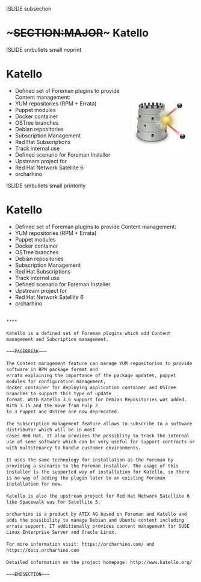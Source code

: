 !SLIDE subsection
# ~~~SECTION:MAJOR~~~ Katello

!SLIDE smbullets small noprint
# Katello

<div style="text-align:right">
<img src="./_images/katello-logo.png" style="float: right; max-width:200px; max-height: 150px; width: auto; height: auto; margin: 20px" alt="Katello Logo"/>
</div>

* Defined set of Foreman plugins to provide Content management:
 * YUM repositories (RPM + Errata)
 * Puppet modules
 * Docker container
 * OSTree branches
 * Debian repositories
* Subscription Management
 * Red Hat Subscriptions
 * Track internal use
* Defined scenario for Foreman Installer
* Upstream project for
 * Red Hat Network Satellite 6
 * orcharhino

!SLIDE smbullets small printonly
# Katello

* Defined set of Foreman plugins to provide Content management:
 * YUM repositories (RPM + Errata)
 * Puppet modules
 * Docker container
 * OSTree branches
 * Debian repositories
* Subscription Management
 * Red Hat Subscriptions
 * Track internal use
* Defined scenario for Foreman Installer
* Upstream project for
 * Red Hat Network Satellite 6
 * orcharhino

~~~SECTION:handouts~~~

****

Katello is a defined set of Foreman plugins which add Content management and Subcription management.

~~~PAGEBREAK~~~

The Content management feature can manage YUM repositories to provide software in RPM package format and
errata explaining the importance of the package updates, puppet modules for configuration management,
docker container for deploying application container and OSTree branches to support this type of update
format. With Katello 3.6 support for Debian Repositories was added. With 3.15 and the move from Pulp 2
to 3 Puppet and OSTree are now deprecated.

The Subscription management feature allows to subscribe to a software distributor which will be in most
cases Red Hat. It also provides the possiblity to track the internal use of some software which can be very useful for support contracts or with multitenancy to handle customer environments.

It uses the same technology for installation as the Foreman by providing a scenario to the Foreman installer. The usage of this
installer is the supported way of installation for Katello, so there is no way of adding the plugin later to an existing Foreman installation for now.

Katello is also the upstream project for Red Hat Network Satellite 6 like Spacewalk was for Satellite 5.

orcharhino is a product by ATIX AG based on Foreman and Katello and adds the possibility to manage Debian and Ubuntu content including errata support. IT additionally provides content management for SUSE Linux Enterprise Server and Oracle Linux. 

For more information visit: https://orcharhino.com/ and https://docs.orcharhino.com

Detailed information on the project homepage: http://www.katello.org/

~~~ENDSECTION~~~
